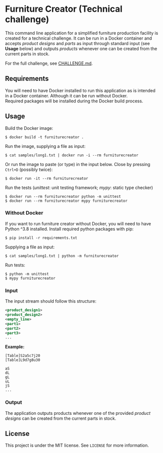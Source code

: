 # Furniture Creator (Technical challenge)
This command line application for a simplified furniture production facility is
created for a technical challenge. It can be run in a Docker container and
accepts *product designs* and *parts* as input through standard input (see
**Usage** below) and outputs *products* whenever one can be created from the
current parts in stock.  

For the full challenge, see [CHALLENGE.md](CHALLENGE.md).

## Requirements
You will need to have Docker installed to run this application as is intended in
a Docker container. Although it can be run without Docker.  
Required packages will be installed during the Docker build process.  

## Usage
Build the Docker image:  

    $ docker build -t furniturecreator .

Run the image, supplying a file as input:  

    $ cat samples/long1.txt | docker run -i --rm furniturecreator

Or run the image to paste (or type) in the input below. Close by
pressing `Ctrl+D` (possibly twice):  

    $ docker run -it --rm furniturecreator

Run the tests (*unittest*: unit testing framework; *mypy*: static type checker)  

    $ docker run --rm furniturecreator python -m unittest
    $ docker run --rm furniturecreator mypy furniturecreator

### Without Docker

If you want to run furniture creator without Docker, you will need to have
Python ^3.8 installed. Install required python packages with pip:

    $ pip install -r requirements.txt

Supplying a file as input:  

    $ cat samples/long1.txt | python -m furniturecreator

Run tests:

    $ python -m unittest
    $ mypy furniturecreator

### Input
The input stream should follow this structure:  
```xml
<product_design1>
<product_design2>
<empty_line>
<part1>
<part2>
<part3>
...
```  
**Example:**  
```
[Table]S2a5c7j20
[Table]L9d7g8u30

aS
dL
gL
uL
jS
...
```

### Output
The application outputs products whenever one of the provided *product designs*
can be created from the current parts in stock.  

## License
This project is under the MIT license. See `LICENSE` for more information.  

